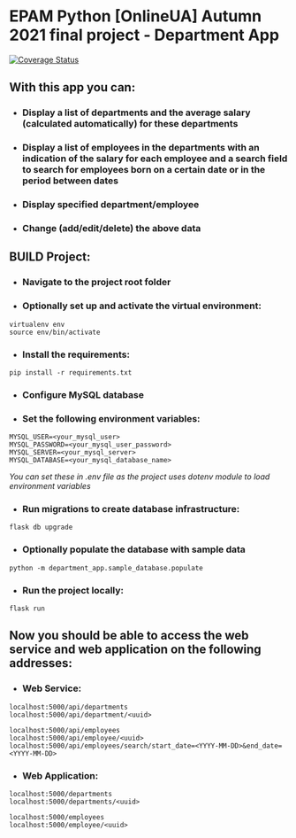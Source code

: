 # EPAM Python [OnlineUA] Autumn 2021 final project - Department App
[![Coverage Status](https://coveralls.io/repos/github/skorodenko/DepartmentManager/badge.svg?branch=feature/CI_CD_CodeQuality)](https://coveralls.io/github/skorodenko/DepartmentManager?branch=master)

## With this app you can:
- ### Display a list of departments and the average salary (calculated automatically) for these departments
  
- ### Display a list of employees in the departments with an indication of the salary for each employee and a search field to search for employees born on a certain date or in the period between dates

- ### Display specified department/employee

- ### Change (add/edit/delete) the above data


## BUILD Project:

- ### Navigate to the project root folder

- ### Optionally set up and activate the virtual environment:
```
virtualenv env
source env/bin/activate
```

- ### Install the requirements:
```
pip install -r requirements.txt
```
- ### Configure MySQL database

- ### Set the following environment variables:

```
MYSQL_USER=<your_mysql_user>
MYSQL_PASSWORD=<your_mysql_user_password>
MYSQL_SERVER=<your_mysql_server>
MYSQL_DATABASE=<your_mysql_database_name>
```

*You can set these in .env file as the project uses dotenv module to load 
environment variables*

- ### Run migrations to create database infrastructure:
```
flask db upgrade
```

- ### Optionally populate the database with sample data
```
python -m department_app.sample_database.populate
```

- ### Run the project locally:
```
flask run
```

## Now you should be able to access the web service and web application on the following addresses:

- ### Web Service:
```
localhost:5000/api/departments
localhost:5000/api/department/<uuid>

localhost:5000/api/employees
localhost:5000/api/employee/<uuid>
localhost:5000/api/employees/search/start_date=<YYYY-MM-DD>&end_date=<YYYY-MM-DD>
```

- ### Web Application:
```
localhost:5000/departments
localhost:5000/departments/<uuid>

localhost:5000/employees
localhost:5000/employee/<uuid>
```
